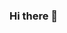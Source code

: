 ### Hi there 👋

<!--
**shannonbonet/shannonbonet** is a ✨ _special_ ✨ repository because its `README.md` (this file) appears on your GitHub profile.

Here are some ideas to get you started:

- 🔭 I’m currently working on ending my cycle of suffering. 
- 🌱 I’m currently learning how to spend as little time on school as possible. 
- 👯 I’m looking to collaborate on journalism projects. 
- 🤔 I’m looking for help with math. Always. 
- 💬 Ask me about writing. It's a completely different mood. 
- 😄 Pronouns: she/hers
- ✨ Fun fact: I hate feet. 
